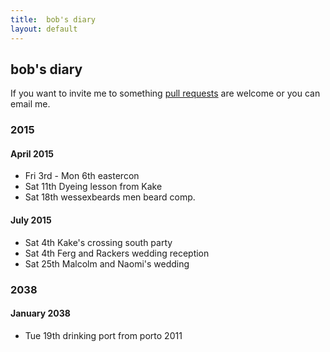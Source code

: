 ```yaml
---
title:  bob's diary
layout: default
---
```

## bob's diary ##

If you want to invite me to something [pull requests](https://github.com/rjw1/randomness.org.uk/blob/master/diary/index.md)
are welcome or you can email me.


### 2015 ###

#### April 2015 ####

* Fri 3rd - Mon 6th eastercon 
* Sat 11th Dyeing lesson from Kake
* Sat 18th wessexbeards men beard comp.

#### July 2015 ####

* Sat 4th Kake's crossing south party
* Sat 4th Ferg and Rackers wedding reception
* Sat 25th Malcolm and Naomi's wedding

### 2038 ###

#### January 2038 ####

* Tue 19th drinking port from porto 2011

